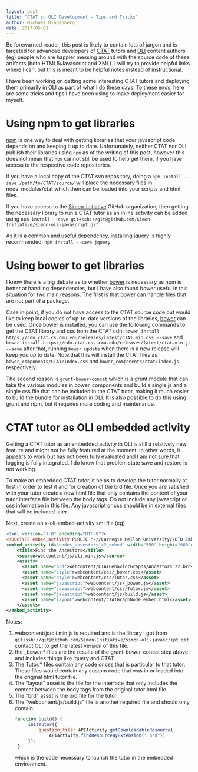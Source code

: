 ```yaml
---
layout: post
title: "CTAT in OLI Development - Tips and Tricks"
author: Michael Ringenberg
date: 2017-05-01
---
```

Be forewarned reader, this post is likely to contain lots of jargon and
is targeted for advanced developers of
[CTAT](https://github.com/CMUCTAT/CTAT/) tutors and
[OLI](https://oli.cmu.edu/) content authors (eg) people who are
happier messing around with the source code of these artifacts (both
HTML5/Javascript and XML). I will try to provide helpful links where I
can, but this is meant to be helpful notes instead of instructional.

I have been working on getting some interesting CTAT tutors and
deploying them primarily in OLI as part of what I do these days. To
these ends, here are some tricks and tips I have been using to make
deployment easier for myself.

# Using npm to get libraries
[npm](https://www.npmjs.com/) is one way to deal with getting
libraries that your javascript code depends on and keeping it up to
date. Unfortunately, neither CTAT nor OLI publish their libraries
using `npm` as of the writing of this post, however this does not
mean that `npm` cannot still be used to help get them, if you have
access to the respective code repositories.

If you have a local copy of the CTAT svn repository, doing a
`npm install --save /path/to/CTAT/source/` will place the necessary
files in node_modules/ctat which then can be loaded into your scripts
and html files.

If you have access to the
[Simon-Initiative](https://github.com/orgs/Simon-Initiative) GitHub
organization, then getting the necessary library to run a CTAT tutor
as an inline activity can be added using
`npm install --save
git+ssh://git@github.com/Simon-Initiative/simon-oli-javascript.git`

As it is a common and useful dependency, installing jquery is highly
recommended: `npm install --save jquery`

# Using bower to get libraries
I know there is a big debate as to whether [bower](https://bower.io/)
is necessary as npm is better at handling dependencies, but I have
also found bower useful in this situation for two main reasons. The
first is that bower can handle files that are not part of a package.

Case in point, if you do not have access to the CTAT source code but
would like to keep local copies of up-to-date versions of the libraries,
[bower](https://bower.io/) can be used. Once bower is installed, you
can use the following commands to get the CTAT library and css from
the CTAT cdn:
`bower install https://cdn.ctat.cs.cmu.edu/releases/latest/CTAT.min.css --save` and
`bower install https://cdn.ctat.css.cmu.edu/releases/latest/ctat.min.js --save`
after that, running `bower update` when there is a new release will
keep you up to date. Note that this will install the CTAT files as
`bower_components/CTAT/index.css` and `bower_components/ctat/index.js`
respectively. 

The second reason is `grunt-bower-concat` which is a grunt module that
can take the various modules in bower_components and build a single js
and a single css file that can be included in the CTAT tutor, making
it much easier to build the bundle for installation in OLI. It is also
possible to do this using grunt and npm, but it requires more coding
and maintenance. 

# CTAT tutor as OLI embedded activity
Getting a CTAT tutor as an embedded activity in OLI is still a
relatively new feature and might not be fully featured at the
moment. In other words, it appears to work but has not been fully
evaluated and I am not sure that logging is fully integrated. I do
know that problem state save and restore is not working.

To make an embedded CTAT tutor, it helps to develop the tutor normally
at first in order to test it and for creation of the brd file. Once
you are satisfied with your tutor create a new html file that only
contains the content of your tutor interface file between the body
tags. Do not include any javascript or css information in this
file. Any javascript or css should be in external files that will be
included later.

Next, create an x-oli-embed-activity xml file (eg)
```xml
<?xml version="1.0" encoding="UTF-8"?>
<!DOCTYPE embed_activity PUBLIC "-//Carnegie Mellon University//DTD Embed 1.1//EN" "http://oli.cmu.edu/dtd/oli-embed-activity_1.0.dtd">
<embed_activity id="nodes_ancestors_z2_embed" width="550" height="660">
    <title>Find the Ancestors</title>
    <source>webcontent/js/oli.min.js</source>
    <assets>
      <asset name="brd">webcontent/CTATBehaviorGraphs/Ancestors_z2.brd</asset>
      <asset name="style">webcontent/css/_bower.css</asset>
      <asset name="style">webcontent/css/Tutor.css</asset>
      <asset name="javascript">webcontent/js/_bower.js</asset>
      <asset name="javascript">webcontent/css/Tutor.js</asset>
      <asset name="javascript">webcontent/js/build.js</asset>
      <asset name="layout">webcontent/CTATGraphNode_embed.html</asset>
    </assets>
</embed_activity>
```

Notes:
1. webcontent/js/oli.min.js is required and is the library I got
   from
   `git+ssh://git@github.com/Simon-Initiative/simon-oli-javascript.git`
   contact OLI to get the latest version of this file.
1. the _bower.* files are the results of the grunt-bower-concat step
   above and includes things like jquery and CTAT.
1. The Tutor.* files contain any code or css that is particular to
   that tutor. These files would contain any custom code that was in
   or loaded into the original html tutor file.
1. The "layout" asset is the file for the interface that only includes the
   content between the body tags from the original tutor html file.
1. The "brd" asset is the brd file for the tutor.
1. The "webcontent/js/build.js" file is another required file and
   should only contain:
   ```javascript
   function build() {
        initTutor({
            question_file: APIActivity.getDownloadableResource(
                APIActivity.findResourceByExtension(".brd"))
        });
    }
   ```
   which is the code necessary to launch the tutor in the embedded
   environment.
   
